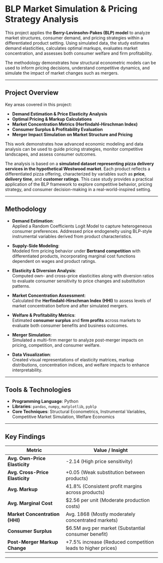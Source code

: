 # BLP Market Simulation & Pricing Strategy Analysis

This project applies the **Berry-Levinsohn-Pakes (BLP) model** to analyze market structures, consumer demand, and pricing strategies within a differentiated product setting. Using simulated data, the study estimates demand elasticities, calculates optimal markups, evaluates market concentration, and assesses both consumer welfare and firm profitability.

The methodology demonstrates how structural econometric models can be used to inform pricing decisions, understand competitive dynamics, and simulate the impact of market changes such as mergers.

---

## Project Overview

Key areas covered in this project:

- **Demand Estimation & Price Elasticity Analysis**  
- **Optimal Pricing & Markup Calculations**  
- **Market Concentration Metrics (Herfindahl-Hirschman Index)**  
- **Consumer Surplus & Profitability Evaluation**  
- **Merger Impact Simulation on Market Structure and Pricing**  

This work demonstrates how advanced economic modeling and data analysis can be used to guide pricing strategies, monitor competitive landscapes, and assess consumer outcomes.

The analysis is based on a **simulated dataset representing pizza delivery services in the hypothetical Westwood market**. Each product reflects a differentiated pizza offering, characterized by variables such as **price**, **delivery time**, and **customer ratings**. This case study provides a practical application of the BLP framework to explore competitive behavior, pricing strategy, and consumer decision-making in a real-world-inspired setting.

---

## Methodology

- **Demand Estimation**:  
  Applied a Random Coefficients Logit Model to capture heterogeneous consumer preferences. Addressed price endogeneity using BLP-style instrumental variables derived from product characteristics.

- **Supply-Side Modeling**:  
  Modeled firm pricing behavior under **Bertrand competition** with differentiated products, incorporating marginal cost functions dependent on wages and product ratings.

- **Elasticity & Diversion Analysis**:  
  Computed own- and cross-price elasticities along with diversion ratios to evaluate consumer sensitivity to price changes and substitution patterns.

- **Market Concentration Assessment**:  
  Calculated the **Herfindahl-Hirschman Index (HHI)** to assess levels of market concentration before and after simulated mergers.

- **Welfare & Profitability Metrics**:  
  Estimated **consumer surplus** and **firm profits** across markets to evaluate both consumer benefits and business outcomes.

- **Merger Simulation**:  
  Simulated a multi-firm merger to analyze post-merger impacts on pricing, competition, and consumer welfare.

- **Data Visualization**:  
  Created visual representations of elasticity matrices, markup distributions, concentration indices, and welfare impacts to enhance interpretability.

---

## Tools & Technologies
- **Programming Language**: Python
- **Libraries**: `pandas`, `numpy`, `matplotlib`, `pyblp`
- **Core Techniques**: Structural Econometrics, Instrumental Variables, Competitive Market Simulation, Welfare Economics

---

## Key Findings

| **Metric**                 | **Value / Insight**                                      |
|----------------------------|-----------------------------------------------------------|
| **Avg. Own-Price Elasticity**   | -2.14  (High price sensitivity)                        |
| **Avg. Cross-Price Elasticity** | +0.05  (Weak substitution between products)             |
| **Avg. Markup**                | 41.8%  (Consistent profit margins across products)       |
| **Avg. Marginal Cost**         | \$2.56 per unit (Moderate production costs)             |
| **Market Concentration (HHI)** | Avg. 1868 (Mostly moderately concentrated markets)      |
| **Consumer Surplus**           | \$6.5M avg per market (Substantial consumer benefit)    |
| **Post-Merger Markup Change**  | +7.5% increase (Reduced competition leads to higher prices) |

---
